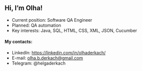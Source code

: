 ## Hi, I’m Olha!

* Current position: Software QA Engineer
* Planned: QA automation
* Key interests: Java, SQL, HTML, CSS, XML, JSON, Cucumber

#### My contacts: 

* LinkedIn: https://linkedin.com/in/olhaderkach/
* E-mail: olha.b.derkach@gmail.com
* Telegram: @helgaderkach
